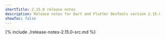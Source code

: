 ```yaml
---
shortTitle: 2.15.0 release notes
description: Release notes for Dart and Flutter DevTools version 2.15.0.
showToc: false
---
```


{% include ./release-notes-2.15.0-src.md %}
